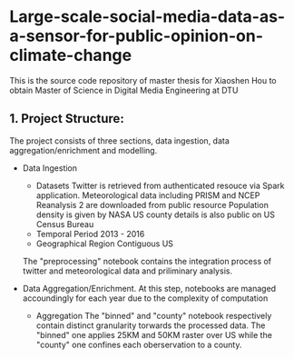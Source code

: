 # Large-scale-social-media-data-as-a-sensor-for-public-opinion-on-climate-change
This is the source code repository of master thesis for Xiaoshen Hou to obtain Master of Science in Digital Media Engineering at DTU 

## 1. Project Structure: 
The project consists of three sections, data ingestion, data aggregation/enrichment and modelling.
- Data Ingestion 
  - Datasets
    Twitter is retrieved from authenticated resouce via Spark application.
    Meteorological data including PRISM and NCEP Reanalysis 2 are downloaded from public resource
    Population density is given by NASA
    US county details is also public on US Census Bureau
  - Temporal Period
    2013 - 2016
  - Geographical Region
    Contiguous US
   
  The "preprocessing" notebook contains the integration process of twitter and meteorological data and priliminary analysis.

- Data Aggregation/Enrichment. 
  At this step, notebooks are managed accoundingly for each year due to the complexity of computation
  - Aggregation
  The "binned" and "county" notebook respectively contain distinct granularity torwards the processed data. The "binned" one applies 25KM and 50KM raster over US while the "county" one confines each oberservation to a county.
    
